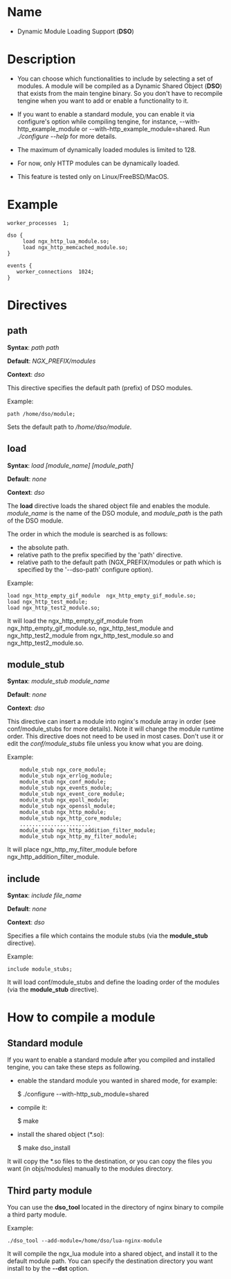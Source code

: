 Name
====

* Dynamic Module Loading Support (**DSO**)

Description
===========

* You can choose which functionalities to include by selecting a set of modules. A module will be compiled as a Dynamic Shared Object (**DSO**) that exists from the main tengine binary. So you don't have to recompile tengine when you want to add or enable a functionality to it.

* If you want to enable a standard module, you can enable it via configure's option while compiling tengine, for instance, --with-http\_example_module or --with-http\_example\_module=shared. Run *./configure --help* for more details.

* The maximum of dynamically loaded modules is limited to 128.

* For now, only HTTP modules can be dynamically loaded.

* This feature is tested only on Linux/FreeBSD/MacOS.


Example
===========

    worker_processes  1;
    
    dso {
         load ngx_http_lua_module.so;
         load ngx_http_memcached_module.so;
    }

    events {
       worker_connections  1024;
    }

Directives
==========


path
------------------------

**Syntax**: *path path*

**Default**: *NGX\_PREFIX/modules*

**Context**: *dso*

This directive specifies the default path (prefix) of DSO modules.

Example:

    path /home/dso/module;

Sets the default path to */home/dso/module*.


load
------------------------

**Syntax**: *load [module_name] \[module_path]*

**Default**: *none*

**Context**: *dso*

The **load** directive loads the shared object file and enables the module. *module\_name* is the name of the DSO module, and *module\_path* is the path of the DSO module.

The order in which the module is searched is as follows:

* the absolute path.
* relative path to the prefix specified by the 'path' directive.
* relative path to the default path (NGX\_PREFIX/modules or path which is specified by the '--dso-path' configure option).


Example:

    load ngx_http_empty_gif_module  ngx_http_empty_gif_module.so;
    load ngx_http_test_module;
    load ngx_http_test2_module.so;

It will load the ngx\_http\_empty\_gif\_module from ngx\_http\_empty\_gif\_module.so, ngx\_http\_test_module and ngx\_http\_test2\_module from ngx\_http\_test\_module.so and ngx\_http\_test2\_module.so.


module_stub
-------------

**Syntax**: *module_stub module_name*

**Default**: *none*

**Context**: *dso*


This directive can insert a module into nginx's module array in order (see conf/module\_stubs for more details). Note it will change the module runtime order. This directive does not need to be used in most cases. Don't use it or edit the *conf/module\_stubs* file unless you know what you are doing.

Example:

        module_stub ngx_core_module;
        module_stub ngx_errlog_module;
        module_stub ngx_conf_module;
        module_stub ngx_events_module;
        module_stub ngx_event_core_module;
        module_stub ngx_epoll_module;
        module_stub ngx_openssl_module;
        module_stub ngx_http_module;
        module_stub ngx_http_core_module;
        .......................
        module_stub ngx_http_addition_filter_module;
        module_stub ngx_http_my_filter_module;

It will place ngx\_http\_my\_filter\_module before ngx\_http\_addition\_filter\_module.


include
-------------

**Syntax**: *include file_name*

**Default**: *none*

**Context**: *dso*

Specifies a file which contains the module stubs (via the **module_stub** directive).

Example:
    
    include module_stubs;

It will load conf/module_stubs and define the loading order of the modules (via the **module\_stub** directive).


How to compile a module
===========

Standard module
------------------------
If you want to enable a standard module after you compiled and installed tengine, you can take these steps as following.

* enable the standard module you wanted in shared mode, for example:

    $ ./configure --with-http_sub_module=shared

* compile it:

    $ make

* install the shared object (*.so):

    $ make dso_install

It will copy the *.so files to the destination, or you can copy the files you want (in objs/modules) manually to the modules directory.

Third party module
------------------------

You can use the __dso_tool__ located in the directory of nginx binary to compile a third party module.

Example:

    ./dso_tool --add-module=/home/dso/lua-nginx-module

It will compile the ngx_lua module into a shared object, and install it to the default module path. You can specify the destination directory you want install to by the **--dst** option.

